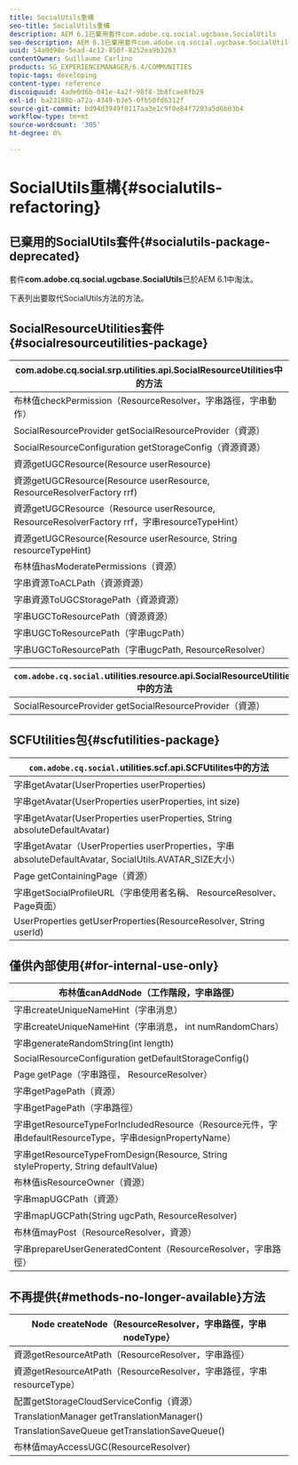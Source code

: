 ```yaml
---
title: SocialUtils重構
seo-title: SocialUtils重構
description: AEM 6.1已棄用套件com.adobe.cq.social.ugcbase.SocialUtils
seo-description: AEM 6.1已棄用套件com.adobe.cq.social.ugcbase.SocialUtils
uuid: 54a0d98e-5ead-4c12-850f-8252ea9b3263
contentOwner: Guillaume Carlino
products: SG_EXPERIENCEMANAGER/6.4/COMMUNITIES
topic-tags: developing
content-type: reference
discoiquuid: 4ade0d6b-041e-4a2f-98f8-3b8fcae0fb29
exl-id: ba23188b-a72a-4349-b3e5-0fb50fd6312f
source-git-commit: bd94d3949f0117aa3e1c9f0e84f7293a5d6b03b4
workflow-type: tm+mt
source-wordcount: '305'
ht-degree: 0%

---
```


# SocialUtils重構{#socialutils-refactoring}

## 已棄用的SocialUtils套件{#socialutils-package-deprecated}

套件&#x200B;**com.adobe.cq.social.ugcbase.SocialUtils**&#x200B;已於AEM 6.1中淘汰。

下表列出要取代SocialUtils方法的方法。

## SocialResourceUtilities套件{#socialresourceutilities-package}

| com.adobe.cq.social.srp.utilities.api.SocialResourceUtilities中的方法 |
|---|
| 布林值checkPermission（ResourceResolver，字串路徑，字串動作） |  |
| SocialResourceProvider getSocialResourceProvider（資源） |  |
| SocialResourceConfiguration getStorageConfig（資源資源） |  |
| 資源getUGCResource(Resource userResource) |  |
| 資源getUGCResource(Resource userResource, ResourceResolverFactory rrf) | 新 |
| 資源getUGCResource（Resource userResource, ResourceResolverFactory rrf，字串resourceTypeHint） | 新 |
| 資源getUGCResource(Resource userResource, String resourceTypeHint) |  |
| 布林值hasModeratePermissions（資源） |  |
| 字串資源ToACLPath（資源資源） |  |
| 字串資源ToUGCStoragePath（資源資源） | 取代字串resourceToUGCPath（資源資源） |
| 字串UGCToResourcePath（資源資源） |  |
| 字串UGCToResourcePath（字串ugcPath） | 簽名更改 |
| 字串UGCToResourcePath（字串ugcPath, ResourceResolver） | 新 |

| `com.adobe.cq.social.`utilities.resource.api.SocialResourceUtilities中的方法 |
|---|
| SocialResourceProvider getSocialResourceProvider（資源） | 取代SocialResourceProvider getConfiguredProvider(Resource) |

## SCFUtilities包{#scfutilities-package}

| `com.adobe.cq.social.`utilities.scf.api.SCFUtilites中的方法 |
|---|
| 字串getAvatar(UserProperties userProperties) |
| 字串getAvatar(UserProperties userProperties, int size) |
| 字串getAvatar(UserProperties userProperties, String absoluteDefaultAvatar) |
| 字串getAvatar（UserProperties userProperties，字串absoluteDefaultAvatar, SocialUtils.AVATAR_SIZE大小） |
| Page getContainingPage（資源） |
| 字串getSocialProfileURL（字串使用者名稱、 ResourceResolver、Page頁面） |
| UserProperties getUserProperties(ResourceResolver, String userId) |

## 僅供內部使用{#for-internal-use-only}

| 布林值canAddNode（工作階段，字串路徑） |
|---|
| 字串createUniqueNameHint（字串消息） |
| 字串createUniqueNameHint（字串消息， int numRandomChars） |
| 字串generateRandomString(int length) |
| SocialResourceConfiguration getDefaultStorageConfig() |
| Page getPage（字串路徑， ResourceResolver） |
| 字串getPagePath（資源） |
| 字串getPagePath（字串路徑） |
| 字串getResourceTypeForIncludedResource（Resource元件，字串defaultResourceType，字串designPropertyName） |
| 字串getResourceTypeFromDesign(Resource, String styleProperty, String defaultValue) |
| 布林值isResourceOwner（資源） |
| 字串mapUGCPath（資源） |
| 字串mapUGCPath(String ugcPath, ResourceResolver) |
| 布林值mayPost（ResourceResolver，資源） |
| 字串prepareUserGeneratedContent（ResourceResolver，字串路徑） |

## 不再提供{#methods-no-longer-available}方法

| Node createNode（ResourceResolver，字串路徑，字串nodeType） |
|---|
| 資源getResourceAtPath（ResourceResolver，字串路徑） |
| 資源getResourceAtPath（ResourceResolver，字串路徑，字串resourceType） |
| 配置getStorageCloudServiceConfig（資源） |
| TranslationManager getTranslationManager() |
| TranslationSaveQueue getTranslationSaveQueue() |
| 布林值mayAccessUGC(ResourceResolver) |
